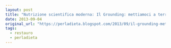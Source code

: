 ```yaml
---
layout: post
title: "Nutrizione scientifica moderna: Il Grounding: mettiamoci a terra!"
date: 2013-09-04
original_url: "https://perladieta.blogspot.com/2013/09/il-grounding-mettiamoci-terra.html"
tags:
  - restauro
  - perladieta
---
```



